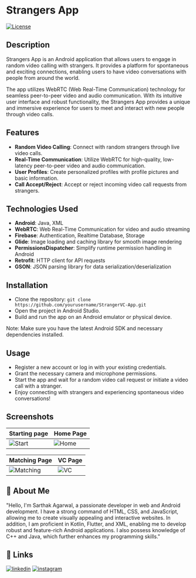 # Strangers App

[![License](https://img.shields.io/badge/License-MIT-blue.svg)](https://opensource.org/licenses/MIT)

## Description

Strangers App is an Android application that allows users to engage in random video calling with strangers. It provides a platform for spontaneous and exciting connections, enabling users to have video conversations with people from around the world.

The app utilizes WebRTC (Web Real-Time Communication) technology for seamless peer-to-peer video and audio communication. With its intuitive user interface and robust functionality, the Strangers App provides a unique and immersive experience for users to meet and interact with new people through video calls.

## Features

- **Random Video Calling**: Connect with random strangers through live video calls.
- **Real-Time Communication**: Utilize WebRTC for high-quality, low-latency peer-to-peer video and audio communication.
- **User Profiles**: Create personalized profiles with profile pictures and basic information.
- **Call Accept/Reject**: Accept or reject incoming video call requests from strangers.

## Technologies Used

- **Android**: Java, XML
- **WebRTC**: Web Real-Time Communication for video and audio streaming
- **Firebase**: Authentication, Realtime Database, Storage
- **Glide**: Image loading and caching library for smooth image rendering
- **PermissionsDispatcher**: Simplify runtime permission handling in Android
- **Retrofit**: HTTP client for API requests
- **GSON**: JSON parsing library for data serialization/deserialization
## Installation

- Clone the repository: 
    `git clone https://github.com/yourusername/StrangerVC-App.git`
- Open the project in Android Studio.
- Build and run the app on an Android emulator or physical device.

Note: Make sure you have the latest Android SDK and necessary dependencies installed.
## Usage

- Register a new account or log in with your existing credentials.
- Grant the necessary camera and microphone permissions.
- Start the app and wait for a random video call request or initiate a video call with a stranger.
- Enjoy connecting with strangers and experiencing spontaneous video conversations!

## Screenshots

| Starting page                       | Home Page                           |
| ----------------------------------- | ----------------------------------- |
| ![Start](https://github.com/Sarthakag21/StrangerVC-App/assets/73837874/003bc682-b059-44c1-8332-380203a72855) | ![Home](https://github.com/Sarthakag21/StrangerVC-App/assets/73837874/8fd8b53d-89e4-487d-a8e7-de2646ded49d) |
 
| Matching Page                       | VC Page                             |
| ----------------------------------- | ----------------------------------- |
| ![Matching](https://github.com/Sarthakag21/StrangerVC-App/assets/73837874/3f70ea6a-09ec-405e-8cb8-7d1742132cb6) | ![VC](https://github.com/Sarthakag21/StrangerVC-App/assets/73837874/db14fb14-9f28-4b28-8c83-9d001efc5304) |

## 🚀 About Me

"Hello, I'm Sarthak Agarwal, a passionate developer in web and Android development. I have a strong command of HTML, CSS, and JavaScript, allowing me to create visually appealing and interactive websites. In addition, I am proficient in Kotlin, Flutter, and XML, enabling me to develop robust and feature-rich Android applications. I also possess knowledge of C++ and Java, which further enhances my programming skills."


## 🔗 Links

[![linkedin](https://img.shields.io/badge/LinkedIn-0077B5?style=for-the-badge&logo=linkedin&logoColor=white)](https://www.linkedin.com/in/sarthak-agarwal-171281200/)
[![instagram](https://img.shields.io/badge/Instagram-E4405F?style=for-the-badge&logo=instagram&logoColor=white)](https://www.instagram.com/me.sarthakagarwal/)

